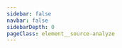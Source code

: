 ```yaml
---
sidebar: false
navbar: false
sidebarDepth: 0
pageClass: element__source-analyze
---
```

<ClientOnly>
<element-analyze></element-analyze>
</ClientOnly>
